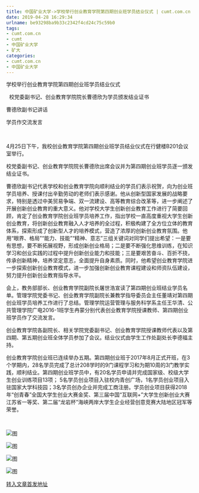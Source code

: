 ```yaml
---
title: 中国矿业大学->学校举行创业教育学院第四期创业班学员结业仪式 | cumt.com.cn
date: 2019-04-28 16:29:34
urlname: be93298ba9b33c2342f4cd24c75c59b0
tags: 
- cumt.com.cn
- cumt
- 中国矿业大学
- 矿大
categories:
- cumt.com.cn
- 中国矿业大学
---
```


学校举行创业教育学院第四期创业班学员结业仪式

  校党委副书记、创业教育学院院长曹德欣为学员颁发结业证书  

曹德欣副书记讲话  

学员作交流发言  

  

4月25日下午，我校创业教育学院第四期创业班学员结业仪式在行健楼B201会议室举行。

校党委副书记、创业教育学院院长曹德欣出席会议并为第四期创业班学员逐一颁发结业证书。

曹德欣副书记代表学校和创业教育学院向顺利结业的学员们表示祝贺，向为创业班学员培养、授课付出辛勤劳动的老师们表示感谢。他从创新型国家发展的战略要求，特别是透过中美贸易争端、双一流建设、高等教育综合改革等，进一步阐述了开展创新创业教育的重大意义。他对学校大学生创新创业教育工作进行了简要回顾，肯定了创业教育学院创业班学员培养工作，指出学校一直高度重视大学生创新创业教育，将创新创业教育融入人才培养的全过程，积极构建了全方位立体的教育体系，探索形成了创新型人才的培养模式，营造了浓厚的创新创业教育氛围。他用“眼界、格局”“能力、技能”“精神、意志”三组关键词对同学们提出希望：一是要有思想，要不断拓展视野，形成创新创业格局；二是要不断强化思维训练，在知识学习和创业实践的过程中提升创新创业能力和技能；三是要艰苦奋斗、百折不挠，传承创新精神，培养坚定意志，全面提升自身素质。同时，他希望创业教育学院进一步探索创新创业教育模式，进一步加强创新创业教育课程建设和师资队伍建设，努力提升创新创业教育指导水平。

会上，教务部部长、创业教育学院副院长屠世浩宣读了第四期创业班结业学员名单。管理学院党委书记、创业教育学院副院长兼教学指导委员会主任董靖对第四期创业班学员培养工作进行了总结。管理学院运营管理与服务科学系主任王华清、公共管理学院广电2016-1班学生冉蒙分别代表创业教育学院授课教师、第四期创业班学员作了交流发言。

创业教育学院各副院长、相关学院党委副书记、创业教育学院授课教师代表以及第四期、第五期创业班全体学员参加了会议。结业仪式由学生工作处副处长李德福主持。

创业教育学院创业班已连续举办五期。第四期创业班于2017年8月正式开班，在3个学期内，28名学员完成了总计208学时的9门课程学习和为期10周的3门教学实践，顺利结业。第四期创业班学员中，有20名学员申请并完成国家级、校级大学生创业训练项目13项； 5名学员创业项目入驻校内青创广场，1名学员创业项目入驻国家大学科技园；3名学员创办企业并完成工商注册。学员创业项目获得2018年“创青春”全国大学生创业大赛金奖、第三届中国“互联网+”大学生创新创业大赛江苏省一等奖、第二届“龙岩杯”海峡两岸大学生企业经营创意竞赛大陆地区冠军等荣誉。

  

![图](http://xwzx.cumt.edu.cn/_upload/article/images/17/75/0c6704084a5ab71aea588530fa98/a322f6f7-26e3-48b9-8319-7e91961371aa.jpg)

![图](http://xwzx.cumt.edu.cn/_upload/article/images/17/75/0c6704084a5ab71aea588530fa98/351d8b0f-0e2e-45de-9241-fba986880251.jpg)

![图](http://xwzx.cumt.edu.cn/_upload/article/images/17/75/0c6704084a5ab71aea588530fa98/b64f784d-9827-422e-a23d-74e2e8685721.jpg)

![图](http://xwzx.cumt.edu.cn/_upload/article/images/17/75/0c6704084a5ab71aea588530fa98/c29befce-8386-4e2c-8d93-7d2af0ec496b.jpg)

[转入文章首发地址](http://xwzx.cumt.edu.cn/f7/d6/c513a522198/page.htm)